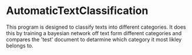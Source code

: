 # AutomaticTextClassification

This program is designed to classify texts into different categories. It does this by training a bayesian network off text form different categories and compares the 'test' document to detarmine which category it most likley belongs to.
